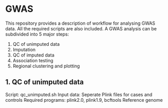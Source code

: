# GWAS
This repository provides a description of workflow for analysing GWAS data. All the required scripts are also included. A GWAS analysis can be subdivided into 5 major steps:

1. QC of unimputed data
2. Imputation
3. QC of imputed data
4. Association testing
5. Regional clustering and plotting


## 1. QC of unimputed data
Script: qc_unimputed.sh
Input data: Seperate Plink files for cases and controls
Required programs: plink2.0, plink1.9, bcftools
Reference genome
